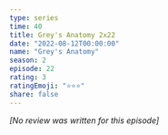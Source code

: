 ```yaml
---
type: series
time: 40
title: Grey's Anatomy 2x22
date: "2022-08-12T00:00:00"
name: "Grey's Anatomy"
season: 2
episode: 22
rating: 3
ratingEmoji: "⭐️⭐️⭐️"
share: false
---
```


_[No review was written for this episode]_
